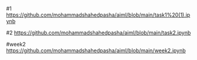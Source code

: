 #1 https://github.com/mohammadshahedpasha/aiml/blob/main/task1%20(1).ipynb

#2 https://github.com/mohammadshahedpasha/aiml/blob/main/task2.ipynb

#week2 https://github.com/mohammadshahedpasha/aiml/blob/main/week2.ipynb

